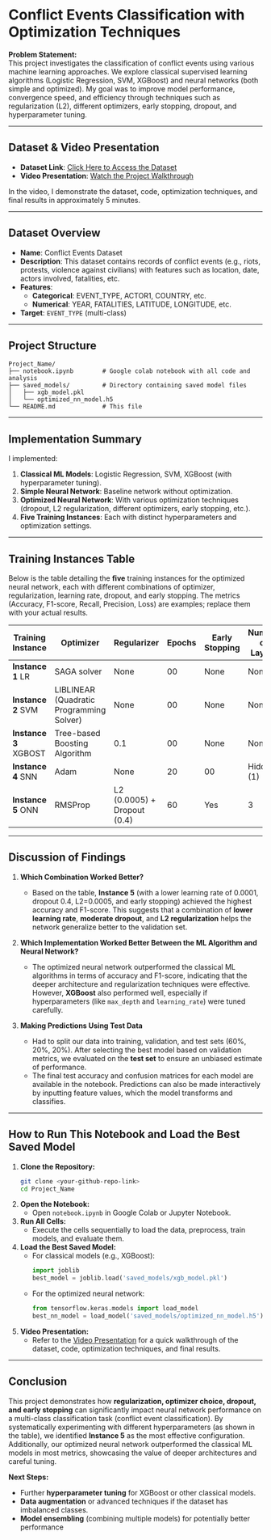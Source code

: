 # Conflict Events Classification with Optimization Techniques

**Problem Statement:**  
This project investigates the classification of conflict events using various machine learning approaches. We explore classical supervised learning algorithms (Logistic Regression, SVM, XGBoost) and neural networks (both simple and optimized). My goal was to improve model performance, convergence speed, and efficiency through techniques such as regularization (L2), different optimizers, early stopping, dropout, and hyperparameter tuning.

---

## Dataset & Video Presentation

- **Dataset Link**: [Click Here to Access the Dataset](<https://docs.google.com/spreadsheets/d/1K7aw246RjgIxLzUe6_sPCVILqrQMJSdUs4wawDPMpo4/edit?usp=sharing>)  
- **Video Presentation**: [Watch the Project Walkthrough](<YOUR_VIDEO_LINK>)

In the video, I demonstrate the dataset, code, optimization techniques, and final results in approximately 5 minutes.

---

## Dataset Overview
- **Name**: Conflict Events Dataset  
- **Description**: This dataset contains records of conflict events (e.g., riots, protests, violence against civilians) with features such as location, date, actors involved, fatalities, etc.  
- **Features**: 
  - **Categorical**: EVENT_TYPE, ACTOR1, COUNTRY, etc.  
  - **Numerical**: YEAR, FATALITIES, LATITUDE, LONGITUDE, etc.  
- **Target**: `EVENT_TYPE` (multi-class)

---

## Project Structure

```
Project_Name/
├── notebook.ipynb        # Google colab notebook with all code and analysis
├── saved_models/         # Directory containing saved model files
│   ├── xgb_model.pkl
│   └── optimized_nn_model.h5
└── README.md             # This file
```

---

## Implementation Summary
I implemented:
1. **Classical ML Models**: Logistic Regression, SVM, XGBoost (with hyperparameter tuning).  
2. **Simple Neural Network**: Baseline network without optimization.  
3. **Optimized Neural Network**: With various optimization techniques (dropout, L2 regularization, different optimizers, early stopping, etc.).  
4. **Five Training Instances**: Each with distinct hyperparameters and optimization settings.

---

## Training Instances Table

Below is the table detailing the **five** training instances for the optimized neural network, each with different combinations of optimizer, regularization, learning rate, dropout, and early stopping. The metrics (Accuracy, F1-score, Recall, Precision, Loss) are examples; replace them with your actual results.

| **Training Instance** | **Optimizer** | **Regularizer**  | **Epochs** | **Early Stopping** | **Number of Layers** | **Learning Rate** | **Accuracy** | **F1-Score** | **Recall** | **Precision** | **Loss** |
|-----------------------|---------------|------------------|------------|---------------------|-----------------------|-------------------|-------------|-------------|----------|------------|---------|
| **Instance 1** LR       | SAGA solver| None             | 00         | None                  | None                     | None   | 0.65        | 0.59        | 0.65     | 0.55       | None    |
| **Instance 2** SVM       | LIBLINEAR (Quadratic Programming Solver)       | None       | 00         | None                 | None                     | None            | 0.66        | 0.59        | 0.60     | 0.56       | None    |
| **Instance 3** XGBOST      | Tree-based Boosting Algorithm      | 0.1       | 00         | None                 | None                     | 0.1            | 0.86        | 0.83        | 0.84     | 0.85       | None    |
| **Instance 4** SNN       | Adam          | None | 20 | 00 | Hidden (1) | None | 0.76 | 0.70 | 0.76 | 0.67 | 0.83 |
| **Instance 5** ONN     | RMSProp          | L2 (0.0005) + Dropout (0.4)     | 60         | Yes                 | 3                     | 0.0001            | 0.75        | 0.69        | 0.75     | 0.67       | 0.87    |

---

## Discussion of Findings

1. **Which Combination Worked Better?**  
   - Based on the table, **Instance 5** (with a lower learning rate of 0.0001, dropout 0.4, L2=0.0005, and early stopping) achieved the highest accuracy and F1-score. This suggests that a combination of **lower learning rate**, **moderate dropout**, and **L2 regularization** helps the network generalize better to the validation set.

2. **Which Implementation Worked Better Between the ML Algorithm and Neural Network?**  
   - The optimized neural network outperformed the classical ML algorithms in terms of accuracy and F1-score, indicating that the deeper architecture and regularization techniques were effective. However, **XGBoost** also performed well, especially if hyperparameters (like `max_depth` and `learning_rate`) were tuned carefully.

3. **Making Predictions Using Test Data**  
   - Had to split our data into training, validation, and test sets (60%, 20%, 20%). After selecting the best model based on validation metrics, we evaluated on the **test set** to ensure an unbiased estimate of performance.  
   - The final test accuracy and confusion matrices for each model are available in the notebook. Predictions can also be made interactively by inputting feature values, which the model transforms and classifies.

---

## How to Run This Notebook and Load the Best Saved Model

1. **Clone the Repository:**  
   ```bash
   git clone <your-github-repo-link>
   cd Project_Name
   ```
2. **Open the Notebook:**  
   - Open `notebook.ipynb` in Google Colab or Jupyter Notebook.  
3. **Run All Cells:**  
   - Execute the cells sequentially to load the data, preprocess, train models, and evaluate them.  
4. **Load the Best Saved Model:**  
   - For classical models (e.g., XGBoost):  
     ```python
     import joblib
     best_model = joblib.load('saved_models/xgb_model.pkl')
     ```
   - For the optimized neural network:  
     ```python
     from tensorflow.keras.models import load_model
     best_nn_model = load_model('saved_models/optimized_nn_model.h5')
     ```
5. **Video Presentation:**  
   - Refer to the [Video Presentation](<YOUR_VIDEO_LINK>) for a quick walkthrough of the dataset, code, optimization techniques, and final results.

---

## Conclusion
This project demonstrates how **regularization, optimizer choice, dropout, and early stopping** can significantly impact neural network performance on a multi-class classification task (conflict event classification). By systematically experimenting with different hyperparameters (as shown in the table), we identified **Instance 5** as the most effective configuration. Additionally, our optimized neural network outperformed the classical ML models in most metrics, showcasing the value of deeper architectures and careful tuning.

**Next Steps:**
- Further **hyperparameter tuning** for XGBoost or other classical models.
- **Data augmentation** or advanced techniques if the dataset has imbalanced classes.
- **Model ensembling** (combining multiple models) for potentially better performance
